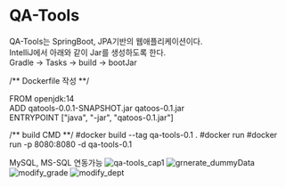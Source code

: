 # QA-Tools

QA-Tools는 SpringBoot, JPA기반의 웹애플리케이션이다.</br>
IntelliJ에서 아래와 같이 Jar를 생성하도록 한다.</br>
Gradle → Tasks → build → bootJar </br>

/** Dockerfile 작성 **/</br>

FROM openjdk:14</br>
ADD qatools-0.0.1-SNAPSHOT.jar qatoos-0.1.jar</br>
ENTRYPOINT ["java", "-jar", "qatoos-0.1.jar"]</br>

/** build CMD **/
#docker build --tag qa-tools-0.1 .
#docker run
#docker run -p 8080:8080 -d qa-tools-0.1

MySQL, MS-SQL 연동가능
![qa-tools_cap1](https://user-images.githubusercontent.com/8287502/151955080-75bf100c-d84e-4799-b8e5-8914554118c4.png)
![grnerate_dummyData](https://user-images.githubusercontent.com/8287502/151955449-cfa775a5-1b9f-47dc-8cf6-6ed0d01f337d.png)
![modify_grade](https://user-images.githubusercontent.com/8287502/151955326-0c043d6c-9049-4998-b2b4-dc6b466dda23.png)
![modify_dept](https://user-images.githubusercontent.com/8287502/151955330-9a3f9583-19e9-4b79-a921-c5a212bc228e.png)
